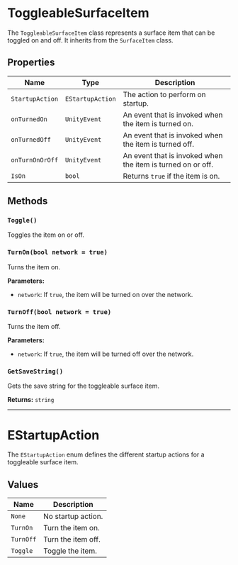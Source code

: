 # ToggleableSurfaceItem

The `ToggleableSurfaceItem` class represents a surface item that can be toggled on and off. It inherits from the `SurfaceItem` class.

## Properties

| Name | Type | Description |
| --- | --- | --- |
| `StartupAction` | `EStartupAction` | The action to perform on startup. |
| `onTurnedOn` | `UnityEvent` | An event that is invoked when the item is turned on. |
| `onTurnedOff` | `UnityEvent` | An event that is invoked when the item is turned off. |
| `onTurnOnOrOff` | `UnityEvent` | An event that is invoked when the item is turned on or off. |
| `IsOn` | `bool` | Returns `true` if the item is on. |

## Methods

### `Toggle()`

Toggles the item on or off.

### `TurnOn(bool network = true)`

Turns the item on.

**Parameters:**

* `network`: If `true`, the item will be turned on over the network.

### `TurnOff(bool network = true)`

Turns the item off.

**Parameters:**

* `network`: If `true`, the item will be turned off over the network.

### `GetSaveString()`

Gets the save string for the toggleable surface item.

**Returns:** `string`

---

# EStartupAction

The `EStartupAction` enum defines the different startup actions for a toggleable surface item.

## Values

| Name | Description |
| --- | --- |
| `None` | No startup action. |
| `TurnOn` | Turn the item on. |
| `TurnOff` | Turn the item off. |
| `Toggle` | Toggle the item. |
